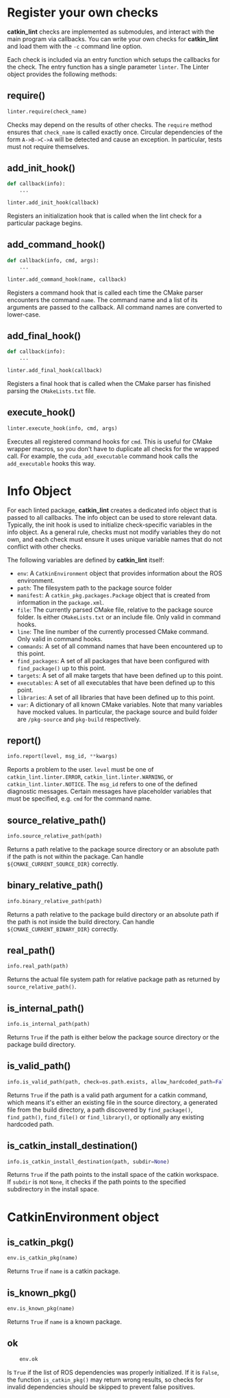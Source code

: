 # Register your own checks

**catkin_lint** checks are implemented as
submodules, and interact with the main program
via callbacks. You can write your own checks for
**catkin_lint** and load them with the `-c` command line option.

Each check is included via an entry function which setups
the callbacks for the check. The entry function has a single
parameter `linter`. The Linter object provides the following
methods:

## require()

```python
linter.require(check_name)
```
Checks may depend on the results of other checks.
The `require` method ensures that `check_name`
is called exactly once. Circular dependencies of the
form `A->B->C->A` will be detected and cause an
exception. In particular, tests must not require themselves.


## add_init_hook()

```python
def callback(info):
    ...

linter.add_init_hook(callback)
```
Registers an initialization hook that is called when
the lint check for a particular package begins.


## add_command_hook()

```python
def callback(info, cmd, args):
    ...

linter.add_command_hook(name, callback)
```
Registers a command hook that is called each time the
CMake parser encounters the command `name`. The command
name and a list of its arguments are passed to the callback.
All command names are converted to lower-case.


## add_final_hook()

```python
def callback(info):
    ...

linter.add_final_hook(callback)
```
Registers a final hook that is called when the CMake parser
has finished parsing the `CMakeLists.txt` file.


## execute_hook()

```python
linter.execute_hook(info, cmd, args)
```
Executes all registered command hooks for `cmd`. This is useful
for CMake wrapper macros, so you don't have to duplicate all checks
for the wrapped call. For example, the `cuda_add_executable`
command hook calls the `add_executable` hooks this way.


# Info Object

For each linted package, **catkin_lint** creates a
dedicated info object that is passed to all callbacks.
The info object can be used to store relevant data.
Typically, the init hook is used to initialize check-specific
variables in the info object. As a general rule, checks must not
modify variables they do not own, and each check must ensure it
uses unique variable names that do not conflict with other checks.

The following variables are defined by **catkin_lint** itself:

- `env`:
    A `CatkinEnvironment` object that provides information about
    the ROS environment.
- `path`:
    The filesystem path to the package source folder
- `manifest`:
    A `catkin_pkg.packages.Package` object that is created from
    information in the `package.xml`.
- `file`:
    The currently parsed CMake file, relative to the package source
    folder. Is either `CMakeLists.txt` or an include file. Only
    valid in command hooks.
- `line`:
    The line number of the currently processed CMake command. Only
    valid in command hooks.
- `commands`:
    A set of all command names that have been encountered up to this point.
- `find_packages`:
    A set of all packages that have been configured with `find_package()`
    up to this point.
- `targets`:
    A set of all make targets that have been defined up to this point.
- `executables`:
    A set of all executables that have been defined up to this point.
- `libraries`:
    A set of all libraries that have been defined up to this point.
- `var`:
    A dictionary of all known CMake variables. Note that many variables
    have mocked values. In particular, the package source and build folder
    are `/pkg-source` and `pkg-build` respectively.


## report()

```python
info.report(level, msg_id, **kwargs)
```
Reports a problem to the user. `level` must be one of
`catkin_lint.linter.ERROR`, `catkin_lint.linter.WARNING`, or
`catkin_lint.linter.NOTICE`. The `msg_id` refers to one
of the defined diagnostic messages. Certain messages have placeholder
variables that must be specified, e.g. `cmd` for the command name.


## source_relative_path()

```python
info.source_relative_path(path)
```
Returns a path relative to the package source directory or
an absolute path if the path is not within the package. Can handle
`${CMAKE_CURRENT_SOURCE_DIR}` correctly.


## binary_relative_path()

```python
info.binary_relative_path(path)
```
Returns a path relative to the package build directory or
an absolute path if the path is not inside the build directory. Can handle
`${CMAKE_CURRENT_BINARY_DIR}` correctly.


## real_path()

```python
info.real_path(path)
```
Returns the actual file system path for relative package path as
returned by `source_relative_path()`.


## is_internal_path()

```python
info.is_internal_path(path)
```
Returns `True` if the path is either below the package source
directory or the package build directory.

## is_valid_path()

```python
info.is_valid_path(path, check=os.path.exists, allow_hardcoded_path=False, require_source_folder=False)
```
Returns `True` if the path is a valid path argument for a catkin command, which
means it's either an existing file in the source directory, a generated file
from the build directory, a path discovered by `find_package()`, `find_path()`,
`find_file()` or `find_library()`, or optionally any existing hardcoded path.


## is_catkin_install_destination()

```python
info.is_catkin_install_destination(path, subdir=None)
```
Returns `True` if the path points to the install space of
the catkin workspace. If `subdir` is not `None`, it checks
if the path points to the specified subdirectory in the install
space.


# CatkinEnvironment object

## is_catkin_pkg()

```python
env.is_catkin_pkg(name)
```
Returns `True` if `name` is a catkin package.


## is_known_pkg()

```python
env.is_known_pkg(name)
```
Returns `True` if `name` is a known package.


## ok

```python
    env.ok
```
Is `True` if the list of ROS dependencies was properly
initialized. If it is `False`, the function `is_catkin_pkg()`
may return wrong results, so checks for invalid dependencies should
be skipped to prevent false positives.

